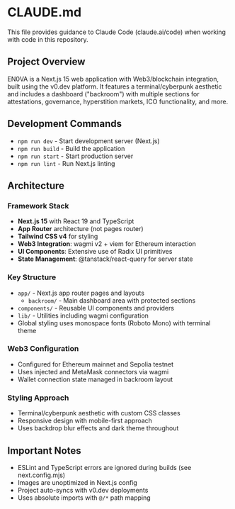 # CLAUDE.md

This file provides guidance to Claude Code (claude.ai/code) when working with code in this repository.

## Project Overview

EN0VA is a Next.js 15 web application with Web3/blockchain integration, built using the v0.dev platform. It features a terminal/cyberpunk aesthetic and includes a dashboard ("backroom") with multiple sections for attestations, governance, hyperstition markets, ICO functionality, and more.

## Development Commands

- `npm run dev` - Start development server (Next.js)
- `npm run build` - Build the application 
- `npm run start` - Start production server
- `npm run lint` - Run Next.js linting

## Architecture

### Framework Stack
- **Next.js 15** with React 19 and TypeScript
- **App Router** architecture (not pages router)
- **Tailwind CSS v4** for styling
- **Web3 Integration**: wagmi v2 + viem for Ethereum interaction
- **UI Components**: Extensive use of Radix UI primitives
- **State Management**: @tanstack/react-query for server state

### Key Structure
- `app/` - Next.js app router pages and layouts
  - `backroom/` - Main dashboard area with protected sections
- `components/` - Reusable UI components and providers
- `lib/` - Utilities including wagmi configuration
- Global styling uses monospace fonts (Roboto Mono) with terminal theme

### Web3 Configuration
- Configured for Ethereum mainnet and Sepolia testnet
- Uses injected and MetaMask connectors via wagmi
- Wallet connection state managed in backroom layout

### Styling Approach
- Terminal/cyberpunk aesthetic with custom CSS classes
- Responsive design with mobile-first approach
- Uses backdrop blur effects and dark theme throughout

## Important Notes

- ESLint and TypeScript errors are ignored during builds (see next.config.mjs)
- Images are unoptimized in Next.js config
- Project auto-syncs with v0.dev deployments
- Uses absolute imports with `@/*` path mapping